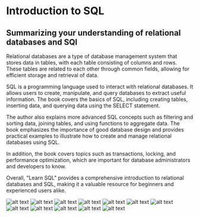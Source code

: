 # Introduction to SQL

## Summarizing your understanding of relational databases and SQl

Relational databases are a type of database management system that stores data in tables, with each table consisting of columns and rows. These tables are related to each other through common fields, allowing for efficient storage and retrieval of data.

SQL is a programming language used to interact with relational databases. It allows users to create, manipulate, and query databases to extract useful information. The book covers the basics of SQL, including creating tables, inserting data, and querying data using the SELECT statement.

The author also explains more advanced SQL concepts such as filtering and sorting data, joining tables, and using functions to aggregate data. The book emphasizes the importance of good database design and provides practical examples to illustrate how to create and manage relational databases using SQL.

In addition, the book covers topics such as transactions, locking, and performance optimization, which are important for database administrators and developers to know.

Overall, "Learn SQL" provides a comprehensive introduction to relational databases and SQL, making it a valuable resource for beginners and experienced users alike.

![alt text](./image/1.png)
![alt text](./image/2.png)
![alt text](./image/3.png)
![alt text](./image/4.png)
![alt text](./image/5.png)
![alt text](./image/6.png)
![alt text](./image/7.png)
![alt text](./image/8.png)
![alt text](./image/9.png)
![alt text](./image/10.png)
![alt text](./image/11.png)
![alt text](./image/12.png)
